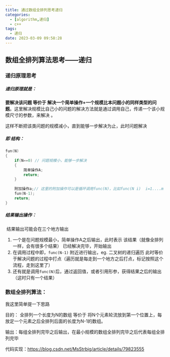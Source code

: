 ```yaml
---
title: 通过数组全排列思考递归
categories:
  - [algorithm,递归]
  - c++
tags:
  - 递归
date: 2023-03-09 09:58:28
---
```






<!-- more-->

## 数组全排列算法思考——递归

### 递归原理思考



##### 递归原理就是：

**要解决该问题 等价于 解决一个简单操作+一个规模比本问题小的同样类型的问题**。这里解决规模比自己小的问题的解决方法就是通过调用自己，传递一个该小规模尺寸的参数，来解决 。

这样不断把该类问题的规模减小，直到能够一步解决为止，此时问题解决



##### 即 结构：

```c++
fun(N)
{
	if(N==0) // 问题规模小，能够一步解决
	{
		简单操作A;
		return;
	}
    
    附加操作a;// 这里的附加操作可以是循环调用func(N)，比如func(N i)  i=1....m
    fun(N-1);
    return;
}
```





##### 结果输出操作：

​		结果输出可能会在三个地方输出

1. 一个是在问题规模最小，简单操作A之后输出，此时表示 该结果（就像全排列一样，会有很多个结果） 已经解决完毕，开始输出
2. 在调用过程中即，`func(N-1)` 附近进行输出，eg. 二叉树的递归遍历  此时等价于解决问题的过程中打点（遍历就是每走到一个地方之后打点，标记按照这个流程，走到这里了）
3. 还有就是调用`func(N)`后，通过返回值，或者引用形参，获得结果之后的输出（这时只有一个结果）





### 数组全排列算法：

我这里简单提一下思路

目的： 全排列一个长度为N的数组  等价于  将N个元素轮流放到第一个位置上，每放定一个元素之后全排列后面的长度为N-1的数组。

输出：每组全排列完毕之后输出，在最小规模的数组全排列完毕之后代表每组全排列完毕



代码实现：https://blog.csdn.net/MsStrbig/article/details/79823555

